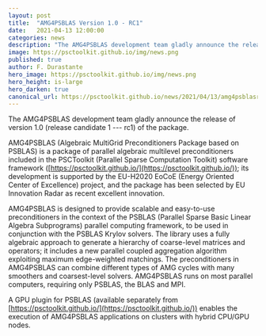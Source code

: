 ```yaml
---
layout: post
title:  "AMG4PSBLAS Version 1.0 - RC1"
date:   2021-04-13 12:00:00
categories: news
description: "The AMG4PSBLAS development team gladly announce the release of version 1.0 (release candidate 1 - rc1) of the package."
image: https://psctoolkit.github.io/img/news.png
published: true
author: F. Durastante
hero_image: https://psctoolkit.github.io/img/news.png
hero_height: is-large
hero_darken: true
canonical_url: https://psctoolkit.github.io/news/2021/04/13/amg4psblasrelease1.html
---
```


The AMG4PSBLAS development team gladly announce the release of version 1.0 (release candidate 1 --- rc1) of the package.

AMG4PSBLAS (Algebraic MultiGrid Preconditioners Package based on
PSBLAS) is a package of parallel algebraic multilevel preconditioners included in the PSCToolkit (Parallel Sparse Computation Toolkit) software framework ([https://psctoolkit.github.io/](https://psctoolkit.github.io/)); its development is supported by
the EU-H2020 EoCoE (Energy Oriented Center of Excellence) project, and the package has been selected by EU Innovation Radar as recent excellent innovation.

AMG4PSBLAS is  designed to provide scalable and easy-to-use preconditioners in the context of the  PSBLAS (Parallel Sparse Basic Linear Algebra Subprograms) parallel computing framework, to  be used in conjunction with the PSBLAS Krylov solvers.
The library uses a fully algebraic approach to generate a hierarchy of coarse-level matrices and operators; it includes a new parallel coupled aggregation algorithm exploiting maximum edge-weighted matchings.
The preconditioners in AMG4PSBLAS can combine different types of AMG cycles with many smoothers and coarsest-level solvers. AMG4PSBLAS runs on most parallel computers, requiring only PSBLAS, the BLAS and MPI.  

A GPU plugin for PSBLAS (available separately from [https://psctoolkit.github.io/](https://psctoolkit.github.io/)) enables the execution of AMG4PSBLAS
applications on clusters with hybrid CPU/GPU nodes.
